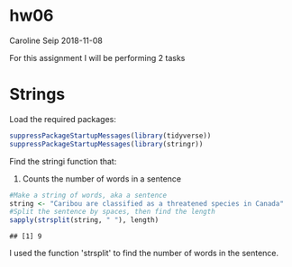 hw06
================
Caroline Seip
2018-11-08

For this assignment I will be performing 2 tasks

Strings
=======

Load the required packages:

``` r
suppressPackageStartupMessages(library(tidyverse))
suppressPackageStartupMessages(library(stringr))
```

Find the stringi function that:

1.  Counts the number of words in a sentence

``` r
#Make a string of words, aka a sentence
string <- "Caribou are classified as a threatened species in Canada"
#Split the sentence by spaces, then find the length
sapply(strsplit(string, " "), length)
```

    ## [1] 9

I used the function 'strsplit' to find the number of words in the sentence.
